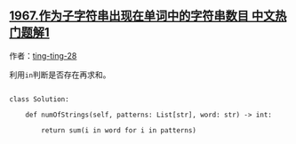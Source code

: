 ## [1967.作为子字符串出现在单词中的字符串数目 中文热门题解1](https://leetcode.cn/problems/number-of-strings-that-appear-as-substrings-in-word/solutions/100000/python3-yi-xing-dai-ma-39ge-zi-fu-jie-ju-p8k7)

作者：[ting-ting-28](https://leetcode.cn/u/ting-ting-28)

利用`in`判断是否存在再求和。
```python3 []
class Solution:
    def numOfStrings(self, patterns: List[str], word: str) -> int:
        return sum(i in word for i in patterns)
```